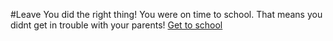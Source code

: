 #Leave
You did the right thing! You were on time to school. That means you didnt get in trouble with your parents!
[Get to school](../README.md)